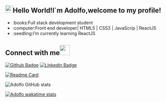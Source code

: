 
## <img src="https://github.com/TheDudeThatCode/TheDudeThatCode/raw/master/Assets/Earth.gif" width="24px" style="max-width:100%;">Hello World!I´m Adolfo,welcome to my profile!

<ul>
  <li>:books:Full stack development student</li>
  <li>:computer:Front end developer| HTML5 | CSS3 | JavaScrip | ReactJS </li>
  <li>:seedling:I’m currently learning ReactJS</li>
</ul>

## Connect with me<img src="https://github.com/TheDudeThatCode/TheDudeThatCode/raw/master/Assets/Handshake.gif" height="32px" style="max-width:100%;">

[![Github Badge](https://img.shields.io/badge/GitHub-100000?style=for-the-badge&logo=github&logoColor=white=https://github.com/AdolfoCarneiro)](https://github.com/AdolfoCarneiro)
[![Linkedin Badge](https://img.shields.io/badge/LinkedIn-0077B5?style=for-the-badge&logo=linkedin&logoColor=white=https://www.linkedin.com/in/adolfo-carneiro-a541531a0/)](https://www.linkedin.com/in/adolfo-carneiro-a541531a0/)

[![Readme Card](https://github-readme-stats.vercel.app/api/pin/?username=adolfocarneiro&repo=github-readme-stats&theme=tokyonight)](https://github.com/AdolfoCarneiro/github-readme-stats)

![Adolfo GitHub stats](https://github-readme-stats.vercel.app/api?username=adolfocarneiro&show_icons=true&theme=tokyonight)

[![Adolfo wakatime stats](https://github-readme-stats.vercel.app/api/wakatime?username=adolfocarneiro&layout=compact&theme=tokyonight)](https://github.com/AdolfoCarneiro/github-readme-stats)



<!---
AdolfoCarneiro/AdolfoCarneiro is a ✨ special ✨ repository because its `README.md` (this file) appears on your GitHub profile.
You can click the Preview link to take a look at your changes.
--->
